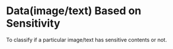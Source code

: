 # Data(image/text) Based on Sensitivity
To classify if a particular image/text has sensitive contents or not.
